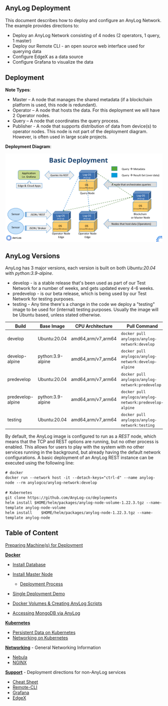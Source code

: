 ## AnyLog Deployment

This document describes how to deploy and configure an AnyLog Network. The example provides directions to:
* Deploy an  AnyLog Network consisting of  4 nodes (2 operators, 1 query, 1 master) 
* Deploy our Remote CLI - an open source web interface used for querying data 
* Configure EdgeX as a data source  
* Configure Grafana to visualize the data 

## Deployment
**Note Types**:
* Master – A node that manages the shared metadata (if a blockchain platform is used, this node is redundant).
* Operator – A node that hosts the data. For this deployment we will have 2 Operator nodes.
* Query – A node that coordinates the query process. 
* Publisher - A node that supports distribution of data from device(s) to operator nodes. This node is not part of the
deployment diagram. However, is often used in large scale projects. 

**Deployment Diagram**:

![deployment diagram](../imgs/deployment_diagram.png)

## AnyLog Versions
AnyLog has 3 major versions, each version is built on both _Ubuntu:20.04_ with _python:3.9-alpine_. 
* develop - is a stable release that's been used as part of our Test Network for a number of weeks, and gets updated every 4-6 weeks.
* predevelop - is our beta release, which is being used by our Test Network for testing purposes.
* testing - Any time there's a change in the code we deploy a "testing" image to be used for (internal) testing purposes. Usually the image will be Ubuntu based, unless stated otherwise.


| Build | Base Image | CPU Architecture | Pull Command | Size | 
|---|---|---|---|---|
| develop | Ubuntu:20.04 | amd64,arm/v7,arm64 | `docker pull anylogco/anylog-network:develop` | 664MB | 
| develop-alpine | python:3.9-alpine | amd64,arm/v7,arm64 | `docker pull anylogco/anylog-network:develop-alpine` | 460MB| 
| predevelop | Ubuntu:20.04 | amd64,arm/v7,arm64 | `docker pull anylogco/anylog-network:predevelop` | ~245MB | 
| predevelop-alpine | python:3.9-alpine | amd64,arm/v7,arm64 | `docker pull anylogco/anylog-network:predevelop-alpine` | ~178MB | 
| testing | Ubuntu:20.04 | amd64,arm/v7,arm64 | `docker pull anylogco/anylog-network:testing` |

By default, the AnyLog image is configured to run as a _REST_ node, which means that the TCP and REST options 
are running, but no other process is enabled. This allows for users to play with the system with no other services 
running in the background, but already having the default network configurations.  A basic deployment of an AnyLog REST 
instance can be  executed using the following line:
```shell
# docker 
docker run --network host -it --detach-keys="ctrl-d" --name anylog-node --rm anylogco/anylog-network:develop

# Kubernetes
git clone https://github.com/AnyLog-co/deployments 
helm install $HOME/helm/packages/anylog-node-volume-1.22.3.tgz --name-template anylog-node-volume 
helm install    $HOME/helm/packages/anylog-node-1.22.3.tgz --name-template anylog-node
```


## Table of Content
[Preparing Machine(s) for Deployment](Docker/Prerequisites.md)

**[Docker](Docker)**
* [Install Database](Docker/database_configuration.md)
* [Install Master Node](Docker/master_node.md)
  * [Deployment Process](Docker/master_node_deployment_process.md)

* [Single Deployment Demo](Docker/single_deployment_demo.md)
* [Docker Volumes & Creating AnyLog Scripts](Docker/docker_volumes.md)
* [Accessing MongoDB via AnyLog](Docker/setting_up_mongodb.md)


**[Kubernetes](Kubernetes)**
* [Persistent Data on Kubernetes](Kubernetes/volumes.md)
* [Networking on Kubernetes](Kubernetes/networking.md)

**[Networking](Networking)** - General Networking Information
* [Nebula](Networking/nebula.md)
* [NGINX](Networking/nginx.md)

**[Support](Support)** - Deployment directions for non-AnyLog services 
* [Cheat Sheet](Support/cheat_sheet.md)
* [Remote-CLI](Support/Remote-CLI.md)
* [Grafana](Support/Grafana.md)
* [EdgeX](Support/EdgeX.md)
